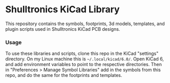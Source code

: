 Shulltronics KiCad Library
==========================

This repository contains the symbols, footprints, 3d models, templates, and plugin scripts used in Shulltronics KiCad PCB designs.

### Usage
To use these libraries and scripts, clone this repo in the KiCad "settings" directory. On my Linux machine this is `~/.local/kicad/6.0/`. Open KiCad 6, and add environment variables to point to the respective directories. Then in "Preferences > Manage Symbol Libraries" add in the symbols from this repo, and do the same for the footprints and templates.
